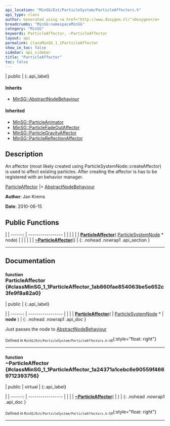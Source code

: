 ```yaml
---
api_location: "MinSG/Ext/ParticleSystem/ParticleAffectors.h"
api_type: class
author: Generated using <a href="http://www.doxygen.nl/">Doxygen</a>
breadcrumbs: "MinSG:namespaceMinSG"
category: "MinSG"
keywords: ParticleAffector, ~ParticleAffector
layout: api
permalink: classMinSG_1_1ParticleAffector
show_in_toc: false
sidebar: api_sidebar
title: "ParticleAffector"
toc: false
---
```


| public |
{:.api_label}

#### Inherits

* [MinSG::AbstractNodeBehaviour](classMinSG_1_1AbstractNodeBehaviour)


#### Inherited

* [MinSG::ParticleAnimator](classMinSG_1_1ParticleAnimator)
* [MinSG::ParticleFadeOutAffector](classMinSG_1_1ParticleFadeOutAffector)
* [MinSG::ParticleGravityAffector](classMinSG_1_1ParticleGravityAffector)
* [MinSG::ParticleReflectionAffector](classMinSG_1_1ParticleReflectionAffector)


## Description



An affector (most likely created using ParticleSystemNode::createAffector) is used to affect existing particles. After creating the affector is has to be registered with an behavior manager.

 [ParticleAffector](classMinSG_1_1ParticleAffector) |> [AbstractNodeBehaviour](classMinSG_1_1AbstractNodeBehaviour) 



**Author**: Jan Krems



**Date**: 2010-06-15





## Public Functions

|
| ------: | ----------------- |
|  | |
|  | **[ParticleAffector](#classMinSG_1_1ParticleAffector_1ab860fae854063be5e652c3fe9f8a82a0)**( [ParticleSystemNode](classMinSG_1_1ParticleSystemNode) * node) |
|  | |
|  | **[~ParticleAffector](#classMinSG_1_1ParticleAffector_1a24371a1cebc6e90559f4669712393756)**() |
{: .nohead .nowrap1 .api_section }


-------------------------------------------------------------------

## Documentation

### <small>function</small><br/> ParticleAffector {#classMinSG_1_1ParticleAffector_1ab860fae854063be5e652c3fe9f8a82a0}

| public |
{:.api_label}

|
| ------: | ----------------- |
|  |
|  **[ParticleAffector](#classMinSG_1_1ParticleAffector_1ab860fae854063be5e652c3fe9f8a82a0)**( |  [ParticleSystemNode](classMinSG_1_1ParticleSystemNode) * | **node** ) |
{: .nohead .nowrap1 .api_doc }



Just passes the node to [AbstractNodeBehaviour](classMinSG_1_1AbstractNodeBehaviour) 



<sub>Defined in `MinSG/Ext/ParticleSystem/ParticleAffectors.h:48`</sub>{:style="float: right"}

-------------------------------------------------------------------

### <small>function</small><br/> ~ParticleAffector {#classMinSG_1_1ParticleAffector_1a24371a1cebc6e90559f4669712393756}

| public | virtual |
{:.api_label}

|
| ------: | ----------------- |
|  |
|  **[~ParticleAffector](#classMinSG_1_1ParticleAffector_1a24371a1cebc6e90559f4669712393756)**( |  ) |
{: .nohead .nowrap1 .api_doc }





<sub>Defined in `MinSG/Ext/ParticleSystem/ParticleAffectors.h:50`</sub>{:style="float: right"}

-------------------------------------------------------------------

